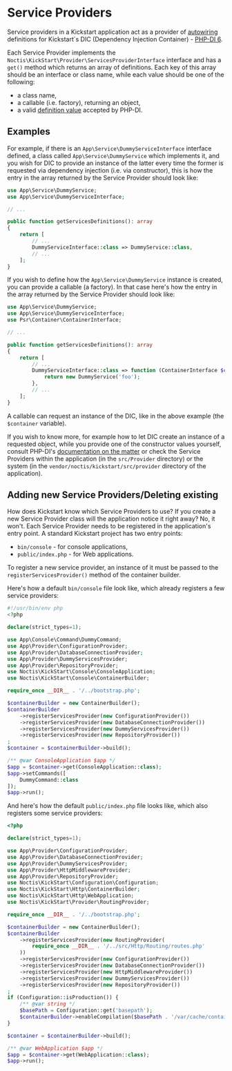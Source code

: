 # Service Providers

Service providers in a Kickstart application act as a provider of [autowiring](https://php-di.org/doc/autowiring.html)
definitions for Kickstart`s DIC (Dependency Injection Container) - [PHP-DI 6](https://php-di.org/).

Each Service Provider implements the `Noctis\KickStart\Provider\ServicesProviderInterface` interface and has a `get()`
method which returns an array of definitions. Each key of this array should be an interface or class name, while each 
value should be one of the following:

* a class name,
* a callable (i.e. factory), returning an object,
* a valid [definition value](https://php-di.org/doc/php-definitions.html#definition-types) accepted by PHP-DI.

## Examples

For example, if there is an `App\Service\DummyServiceInterface` interface defined, a class called 
`App\Service\DummyService` which implements it, and you wish for DIC to provide an instance of the latter every time 
the former is requested via dependency injection (i.e. via constructor), this is how the entry in the array returned by 
the Service Provider should look like:

```php
use App\Service\DummyService;
use App\Service\DummyServiceInterface;

// ...

public function getServicesDefinitions(): array
{
    return [
        // ...
        DummyServiceInterface::class => DummyService::class,
        // ...
    ];
}
```

If you wish to define how the `App\Service\DummyService` instance is created, you can provide a callable (a factory).
In that case here's how the entry in the array returned by the Service Provider should look like:

```php
use App\Service\DummyService;
use App\Service\DummyServiceInterface;
use Psr\Container\ContainerInterface;

// ...

public function getServicesDefinitions(): array
{
    return [
        // ...
        DummyServiceInterface::class => function (ContainerInterface $container): DummyService {
            return new DummyService('foo');    
        },
        // ...
    ];
}
```

A callable can request an instance of the DIC, like in the above example (the `$container` variable).

If you wish to know more, for example how to let DIC create an instance of a requested object, while you provide one of
the constructor values yourself, consult PHP-DI's 
[documentation on the matter](https://php-di.org/doc/php-definitions.html#autowired-objects) or check the Service
Providers within the application (in the `src/Provider` directory) or the system (in the 
`vendor/noctis/kickstart/src/provider` directory of the application).

## Adding new Service Providers/Deleting existing

How does Kickstart know which Service Providers to use? If you create a new Service Provider class will the application
notice it right away? No, it won't. Each Service Provider needs to be registered in the application's entry point. A
standard Kickstart project has two entry points:

* `bin/console` - for console applications,
* `public/index.php` - for Web applications.

To register a new service provider, an instance of it must be passed to the `registerServicesProvider()` method of the
container builder.

Here's how a default `bin/console` file look like, which already registers a few service providers:

```php
#!/usr/bin/env php
<?php

declare(strict_types=1);

use App\Console\Command\DummyCommand;
use App\Provider\ConfigurationProvider;
use App\Provider\DatabaseConnectionProvider;
use App\Provider\DummyServicesProvider;
use App\Provider\RepositoryProvider;
use Noctis\KickStart\Console\ConsoleApplication;
use Noctis\KickStart\Console\ContainerBuilder;

require_once __DIR__ . '/../bootstrap.php';

$containerBuilder = new ContainerBuilder();
$containerBuilder
    ->registerServicesProvider(new ConfigurationProvider())
    ->registerServicesProvider(new DatabaseConnectionProvider())
    ->registerServicesProvider(new DummyServicesProvider())
    ->registerServicesProvider(new RepositoryProvider())
;
$container = $containerBuilder->build();

/** @var ConsoleApplication $app */
$app = $container->get(ConsoleApplication::class);
$app->setCommands([
    DummyCommand::class
]);
$app->run();
```

And here's how the default `public/index.php` file looks like, which also registers some service providers:

```php
<?php

declare(strict_types=1);

use App\Provider\ConfigurationProvider;
use App\Provider\DatabaseConnectionProvider;
use App\Provider\DummyServicesProvider;
use App\Provider\HttpMiddlewareProvider;
use App\Provider\RepositoryProvider;
use Noctis\KickStart\Configuration\Configuration;
use Noctis\KickStart\Http\ContainerBuilder;
use Noctis\KickStart\Http\WebApplication;
use Noctis\KickStart\Provider\RoutingProvider;

require_once __DIR__ . '/../bootstrap.php';

$containerBuilder = new ContainerBuilder();
$containerBuilder
    ->registerServicesProvider(new RoutingProvider(
        require_once __DIR__ . '/../src/Http/Routing/routes.php'
    ))
    ->registerServicesProvider(new ConfigurationProvider())
    ->registerServicesProvider(new DatabaseConnectionProvider())
    ->registerServicesProvider(new HttpMiddlewareProvider())
    ->registerServicesProvider(new DummyServicesProvider())
    ->registerServicesProvider(new RepositoryProvider())
;
if (Configuration::isProduction()) {
    /** @var string */
    $basePath = Configuration::get('basepath');
    $containerBuilder->enableCompilation($basePath . '/var/cache/container');
}

$container = $containerBuilder->build();

/** @var WebApplication $app */
$app = $container->get(WebApplication::class);
$app->run();
```